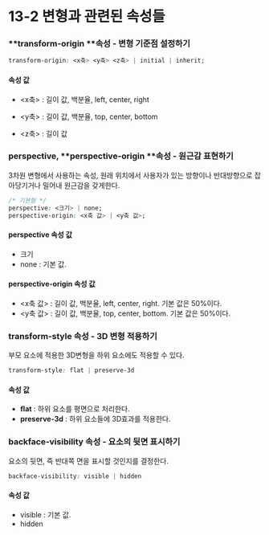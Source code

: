 # 13-2 변형과 관련된 속성들

### **transform-origin **속성 - 변형 기준점 설정하기

```css
transform-origin: <x축> <y축> <z축> | initial | inherit;
```

#### 속성 값

* &lt;x축&gt; : 길이 값, 백분율, left, center, right

* &lt;y축&gt; : 길이 값, 백분율, top, center, bottom

* &lt;z축&gt; : 길이 값

### **perspective**, **perspective-origin **속성 - 원근감 표현하기

3차원 변형에서 사용하는 속성, 원래 위치에서 사용자가 있는 방향이나 반대방향으로 잡아당기거나 밀어내 원근감을 갖게한다.

```css
/* 기본형 */
perspective: <크기> | none;
perspective-origin: <x축 값> | <y축 값>;
```

#### perspective 속성 값

* 크기
* none : 기본 값.

#### perspective-origin 속성 값

* &lt;x축 값&gt; : 길이 값, 백분율, left, center, right. 기본 값은 50%이다.
* &lt;y축 값&gt; : 길이 값, 백분율, top, center, bottom. 기본 값은 50%이다.

### **transform-style** 속성 - 3D 변형 적용하기

부모 요소에 적용한 3D변형을 하위 요소에도 적용할 수 있다.

```css
transform-style: flat | preserve-3d
```

#### 속성 값

* **flat** : 하위 요소를 평면으로 처리한다.
* **preserve-3d** : 하위 요소들에 3D효과를 적용한다.

### **backface-visibility** 속성 - 요소의 뒷면 표시하기

요소의 뒷면, 즉 반대쪽 면을 표시할 것인지를 결정한다.

```css
backface-visibility: visible | hidden
```

#### 속성 값

* visible : 기본 값.
* hidden



